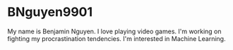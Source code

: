 # BNguyen9901
My name is Benjamin Nguyen. I love playing video games. I'm working on fighting my procrastination tendencies. I'm interested in Machine Learning. 
